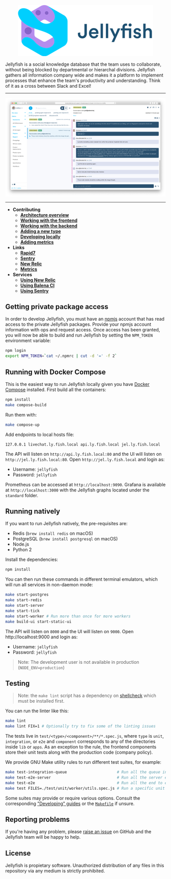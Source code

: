 <p align="center">
	<img src="./banner.png" height="160" />
</p>

Jellyfish is a social knowledge database that the team uses to collaborate,
without being blocked by departmental or hierarchal divisions. Jellyfish
gathers all information company wide and makes it a platform to implement
processes that enhance the team's productivity and understanding. Think of it
as a cross between Slack and Excel!

***

![Jellyfish Screenshot](./screenshot.png)

***

- **Contributing**
	- [**Architecture overview**](https://github.com/balena-io/jellyfish/blob/master/ARCHITECTURE.md)
	- [**Working with the frontend**](https://github.com/balena-io/jellyfish/blob/master/docs/developing/frontend.markdown)
	- [**Working with the backend**](https://github.com/balena-io/jellyfish/blob/master/docs/developing/backend.markdown)
	- [**Adding a new type**](https://github.com/balena-io/jellyfish/blob/master/docs/developing/add-new-type.markdown)
	- [**Developing locally**](https://github.com/product-os/jellyfish/blob/master/docs/developing/running-on-balena.markdown)
	- [**Adding metrics**](https://github.com/product-os/jellyfish/blob/master/docs/developing/adding-metrics.markdown)
- **Links**
	- [**Rapid7**](https://eu.ops.insight.rapid7.com/op/8306227C3C134F65ACF1#/search?logs=%5B%225df30105-2e0a-4e5a-b76a-baa5fc997b36%22%5D&range=Last%2020%20Minutes)
	- [**Sentry**](https://sentry.io/organizations/balena/issues/?project=1366139)
	- [**New Relic**](https://synthetics.newrelic.com/accounts/2054842/monitors/8bf2b38d-7c2a-4d71-9629-7cbf05b6bd21)
	- [**Metrics**](https://monitor.balena-cloud.com/d/jellyfish/jellyfish?orgId=1)
- **Services**
	- [**Using New Relic**](https://github.com/balena-io/jellyfish/blob/master/docs/newrelic.markdown)
	- [**Using Balena CI**](https://github.com/balena-io/jellyfish/blob/master/docs/balenaci.markdown)
	- [**Using Sentry**](https://github.com/balena-io/jellyfish/blob/master/docs/sentry.markdown)

Getting private package access
------------------------------

In order to develop Jellyfish, you must have an [npmjs](https://npmjs.com) account
that has read access to the private Jellyfish packages. Provide your npmjs account
information with ops and request access. Once access has been granted, you will now
be able to build and run Jellyfish by setting the `NPM_TOKEN` environment variable:

```sh
npm login
export NPM_TOKEN=`cat ~/.npmrc | cut -d '=' -f 2`
```

Running with Docker Compose
---------------------------

This is the easiest way to run Jellyfish locally given you have [Docker
Compose](https://docs.docker.com/compose/) installed. First build all the
containers:

```sh
npm install
make compose-build
```

Run them with:

```sh
make compose-up
```

Add endpoints to local hosts file:

```
127.0.0.1 livechat.ly.fish.local api.ly.fish.local jel.ly.fish.local
```

The API will listen on `http://api.ly.fish.local:80` and the UI will listen on `http://jel.ly.fish.local:80`.
Open `http://jel.ly.fish.local` and login as:

- Username: `jellyfish`
- Password: `jellyfish`

Prometheus can be accessed at `http://localhost:9090`.
Grafana is available at `http://localhost:3000` with the Jellyfish graphs located under the `standard` folder.

Running natively
----------------

If you want to run Jellyfish natively, the pre-requisites are:

- Redis (`brew install redis` on macOS)
- PostgreSQL (`brew install postgresql` on macOS)
- Node.js
- Python 2

Install the dependencies:

```sh
npm install
```

You can then run these commands in different terminal emulators, which will run
all services in non-daemon mode:

```sh
make start-postgres
make start-redis
make start-server
make start-tick
make start-worker # Run more than once for more workers
make build-ui start-static-ui
```

The API will listen on `8000` and the UI will listen on `9000`. Open
http://localhost:9000 and login as:

- Username: `jellyfish`
- Password: `jellyfish`

> Note: The development user is not available in production
> (`NODE_ENV=production`)

Testing
-------

>Note: the `make lint` script has a dependency on [shellcheck](https://github.com/koalaman/shellcheck) which must
>be installed first.

You can run the linter like this:

```sh
make lint
make lint FIX=1 # Optionally try to fix some of the linting issues
```

The tests live in `test/<type>/<component>/**/*.spec.js`, where `type` is
`unit`, `integration`, or `e2e` and `component` corresponds to any of the
directories inside `lib` or `apps`. As an exception to the rule, the frontend
components store their unit tests along with the production code (company
policy).

We provide GNU Make utility rules to run different test suites, for example:

```sh
make test-integration-queue                      # Run all the queue integration tests
make test-e2e-server                             # Run all the server end to end tests
make test-e2e                                    # Run all the end to end tests
make test FILES=./test/unit/worker/utils.spec.js # Run a specific unit test file inside "worker"
```

Some suites may provide or require various options. Consult the corresponding
["Developing"
guides](https://github.com/balena-io/jellyfish/tree/master/docs/developing) or
the [`Makefile`](https://github.com/balena-io/jellyfish/blob/master/Makefile)
if unsure.

Reporting problems
------------------

If you're having any problem, please [raise an
issue](https://github.com/balena-io/jellyfish/issues/new) on GitHub and the
Jellyfish team will be happy to help.

License
-------

Jellyfish is propietary software. Unauthorized distribution of any files in
this repository via any medium is strictly prohibited.
